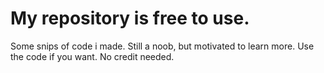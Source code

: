 # My repository is free to use.

Some snips of code i made.
Still a noob, but motivated to learn more.
Use the code if you want. No credit needed.
